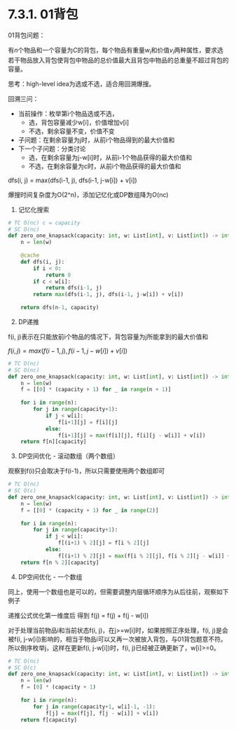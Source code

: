 # 7.3.1. 01背包

01背包问题：

有$n$个物品和一个容量为$C$的背包，每个物品有重量$w_{i}$和价值$v_{i}$两种属性，要求选若干物品放入背包使背包中物品的总价值最大且背包中物品的总重量不超过背包的容量。



思考：high-level idea为选或不选，适合用回溯爆搜。

回溯三问：

+ 当前操作：枚举第i个物品选或不选，
  + 选，背包容量减少w[i]，价值增加v[i]
  + 不选，剩余容量不变，价值不变
+ 子问题：在剩余容量为j时，从前i个物品得到的最大价值和
+ 下一个子问题：分类讨论
  + 选，在剩余容量为j-w[i]时，从前i-1个物品获得的最大价值和
  + 不选，在剩余容量为c时，从前i个物品获得的最大价值和

dfs(i, j) = max(dfs(i-1, j), dfs(i-1, j-w[i]) + v[i])

爆搜时间复杂度为O(2^n)，添加记忆化或DP数组降为O(nc)

1. 记忆化搜索

```python
# TC O(nc) c = capacity
# SC O(nc)
def zero_one_knapsack(capacity: int, w: List[int], v: List[int]) -> int:
    n = len(w)
    
    @cache
    def dfs(i, j):
        if i < 0:
            return 0
       	if c < w[i]:
            return dfs(i-1, j)
        return max(dfs(i-1, j), dfs(i-1, j-w[i]) + v[i])
    
    return dfs(n-1, capacity)
```

2. DP递推

f(i, j)表示在只能放前i个物品的情况下，背包容量为j所能拿到的最大价值和

$f(i, j) = max(f(i-1, j), f(i-1, j-w[i]) + v[i])$

```python
# TC O(nc)
# SC O(nc)
def zero_one_knapsack(capacity: int, w: List[int], v: List[int]) -> int:
    n = len(w)
    f = [[0] * (capacity + 1) for _ in range(n + 1)]
    
    for i in range(n):
        for j in range(capacity+1):
            if j < w[i]:
                f[i+1][j] = f[i][j]
            else:
                f[i+1][j] = max(f[i][j], f[i][j - w[i]] + v[i])
    return f[n][capacity]
```

3. DP空间优化 - 滚动数组（两个数组）

观察到f(i)只会取决于f(i-1)，所以只需要使用两个数组即可

```python
# TC O(nc)
# SC O(c)
def zero_one_knapsack(capacity: int, w: List[int], v: List[int]) -> int:
    n = len(w)
    f = [[0] * (capacity + 1) for _ in range(2)]
    
    for i in range(n):
        for j in range(capacity+1):
            if j < w[i]:
                f[(i+1) % 2][j] = f[i % 2][j]
            else:
                f[(i+1) % 2][j] = max(f[i % 2][j], f[i % 2][j - w[i]] + v[i])
    return f[n % 2][capacity]
```

4. DP空间优化 - 一个数组

同上，使用一个数组也是可以的，但需要调整内层循环顺序为从后往前，观察如下例子

递推公式优化第一维度后 得到 f(j) = f(j) + f(j - w[i])

对于处理当前物品i和当前状态f(i, j)，在j>=w[i]时，如果按照正序处理，f(i, j)是会被f(i, j-w[i])影响的，相当于物品i可以又再一次被放入背包，与01背包题意不符。所以倒序枚举j，这样在更新f(i, j-w[i])时，f(i, j)已经被正确更新了，w[i]>=0。

```python
# TC O(nc)
# SC O(c)
def zero_one_knapsack(capacity: int, w: List[int], v: List[int]) -> int:
    n = len(w)
    f = [0] * (capacity + 1)
    
    for i in range(n):
        for j in range(capacity+1, w[i]-1, -1):
            f[j] = max(f[j], f[j - w[i]] + v[i])
    return f[capacity]
```

